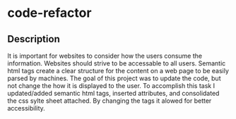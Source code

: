 # code-refactor

## Description
It is important for websites to consider how the users consume the information. Websites should strive to be accessable to all users. 
Semantic html tags create a clear structure for the content on a web page to be easily parsed by machines. 
The goal of this project was to update the code, but not change the how it is displayed to the user. 
To accomplish this task I updated/added semantic html tags, inserted attributes, and consolidated the css sylte sheet attached. 
By changing the tags it alowed for better accessibility. 

